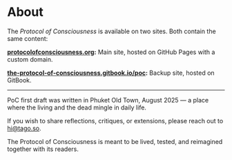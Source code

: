 # About

The _Protocol of Consciousness_ is available on two sites. Both contain the same content:

[**protocolofconsciousness.org**](https://protocolofconsciousness.org/?utm_source=chatgpt.com)**:** Main site, hosted on GitHub Pages with a custom domain.

[**the-protocol-of-consciousness.gitbook.io/poc**](https://the-protocol-of-consciousness.gitbook.io/poc/?utm_source=chatgpt.com)**:** Backup site, hosted on GitBook.

***

PoC first draft was written in Phuket Old Town, August 2025 — a place where the living and the dead mingle in daily life.

If you wish to share reflections, critiques, or extensions, please reach out to [hi@tago.so](mailto:hi@tago.so).

The Protocol of Consciousness is meant to be lived, tested, and reimagined together with its readers.
